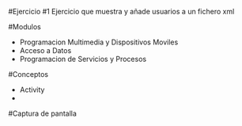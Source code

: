 #Ejercicio #1
Ejercicio que muestra y añade usuarios a un fichero xml

#Modulos
- Programacion Multimedia y Dispositivos Moviles
- Acceso a Datos
- Programacion de Servicios y Procesos

#Conceptos
- Activity
- 


#Captura de pantalla

